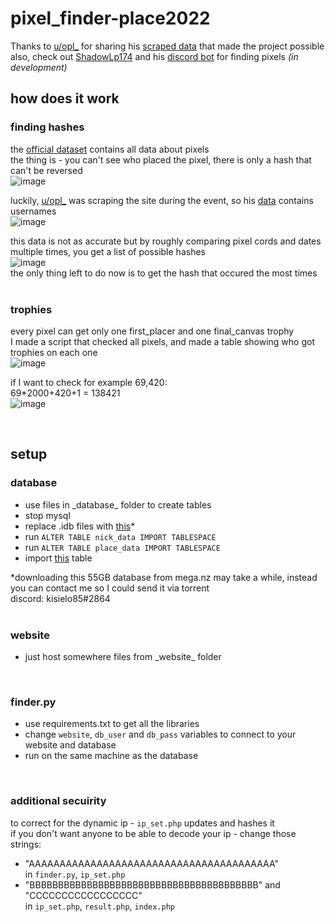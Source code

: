 # pixel_finder-place2022
Thanks to [u/opl_](https://www.reddit.com/user/opl_) for sharing his [scraped data](https://www.reddit.com/r/place/comments/txh660/dump_of_the_raw_unprocessed_data_i_collected/) that made the project possible<br>
also, check out [ShadowLp174](https://github.com/ShadowLp174) and his [discord bot](https://github.com/PRRQRC/pixel-finder-bot) for finding pixels *(in development)*
<br>

## how does it work

### finding hashes

the [official dataset](https://www.reddit.com/r/place/comments/txvk2d/rplace_datasets_april_fools_2022/) contains all data about pixels<br>
the thing is - you can't see who placed the pixel, there is only a hash that can't be reversed<br>
![image](https://user-images.githubusercontent.com/33911808/173188880-a7687db6-889e-4b9b-a886-d9d243220deb.png)

luckily, [u/opl_](https://www.reddit.com/user/opl_) was scraping the site during the event, so his [data](https://www.reddit.com/r/place/comments/txh660/dump_of_the_raw_unprocessed_data_i_collected/) contains usernames<br>
![image](https://user-images.githubusercontent.com/33911808/173189312-cbc0276d-ace7-436d-9135-ae9619773ade.png)

this data is not as accurate but by roughly comparing pixel cords and dates multiple times, you get a list of possible hashes<br>
![image](https://user-images.githubusercontent.com/33911808/173189766-b02d17ad-82fc-440d-b8df-e3ef56c434b1.png)<br>
the only thing left to do now is to get the hash that occured the most times
<br><br>

### trophies
every pixel can get only one first_placer and one final_canvas trophy<br>
I made a script that checked all pixels, and made a table showing who got trophies on each one<br>
![image](https://user-images.githubusercontent.com/33911808/173190055-456c892d-72d5-45e8-a071-5aec0e44c633.png)

if I want to check for example 69,420:<br>
69*2000+420+1 = 138421<br>
![image](https://user-images.githubusercontent.com/33911808/173190190-552777e0-f1bb-4336-9ef8-a4fd585c8bba.png)

<br>

## setup
### database
- use files in \_database_ folder to create tables
- stop mysql
- replace .idb files with [this](https://mega.nz/folder/SXoFlZ5b#UB23bmtWT9PmsQs8rsDKHg)*
- run ```ALTER TABLE nick_data IMPORT TABLESPACE```
- run ```ALTER TABLE place_data IMPORT TABLESPACE```
- import [this](https://drive.google.com/drive/folders/1z_SuT7_nsySWtSrca8cwqCTBT6JtBOos) table

*downloading this 55GB database from mega.nz may take a while, instead you can contact me so I could send it via torrent<br>
discord: kisielo85#2864
<br><br>

### website
- just host somewhere files from \_website_ folder
<br>

### finder.py
- use requirements.txt to get all the libraries
- change ```website```, ```db_user``` and ```db_pass``` variables to connect to your website and database
- run on the same machine as the database
<br>

### additional secuirity
to correct for the dynamic ip - ```ip_set.php``` updates and hashes it<br>
if you don't want anyone to be able to decode your ip - change those strings:
- "AAAAAAAAAAAAAAAAAAAAAAAAAAAAAAAAAAAAAAAA"<br>
in ```finder.py```, ```ip_set.php```
- "BBBBBBBBBBBBBBBBBBBBBBBBBBBBBBBBBBBBBBBB" and "CCCCCCCCCCCCCCCCC"<br>
in ```ip_set.php```, ```result.php```, ```index.php```
